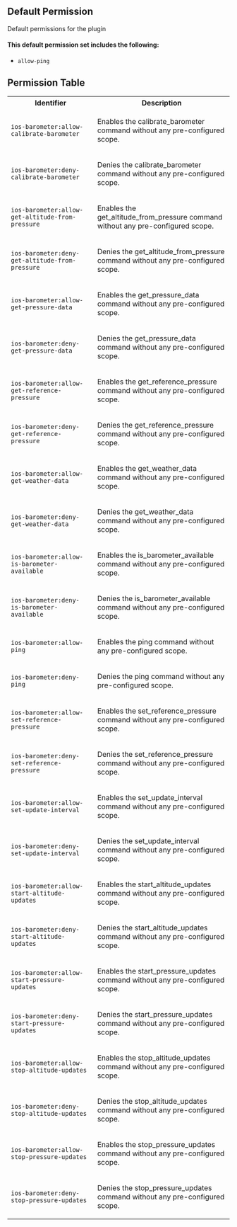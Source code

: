 ## Default Permission

Default permissions for the plugin

#### This default permission set includes the following:

- `allow-ping`

## Permission Table

<table>
<tr>
<th>Identifier</th>
<th>Description</th>
</tr>


<tr>
<td>

`ios-barometer:allow-calibrate-barometer`

</td>
<td>

Enables the calibrate_barometer command without any pre-configured scope.

</td>
</tr>

<tr>
<td>

`ios-barometer:deny-calibrate-barometer`

</td>
<td>

Denies the calibrate_barometer command without any pre-configured scope.

</td>
</tr>

<tr>
<td>

`ios-barometer:allow-get-altitude-from-pressure`

</td>
<td>

Enables the get_altitude_from_pressure command without any pre-configured scope.

</td>
</tr>

<tr>
<td>

`ios-barometer:deny-get-altitude-from-pressure`

</td>
<td>

Denies the get_altitude_from_pressure command without any pre-configured scope.

</td>
</tr>

<tr>
<td>

`ios-barometer:allow-get-pressure-data`

</td>
<td>

Enables the get_pressure_data command without any pre-configured scope.

</td>
</tr>

<tr>
<td>

`ios-barometer:deny-get-pressure-data`

</td>
<td>

Denies the get_pressure_data command without any pre-configured scope.

</td>
</tr>

<tr>
<td>

`ios-barometer:allow-get-reference-pressure`

</td>
<td>

Enables the get_reference_pressure command without any pre-configured scope.

</td>
</tr>

<tr>
<td>

`ios-barometer:deny-get-reference-pressure`

</td>
<td>

Denies the get_reference_pressure command without any pre-configured scope.

</td>
</tr>

<tr>
<td>

`ios-barometer:allow-get-weather-data`

</td>
<td>

Enables the get_weather_data command without any pre-configured scope.

</td>
</tr>

<tr>
<td>

`ios-barometer:deny-get-weather-data`

</td>
<td>

Denies the get_weather_data command without any pre-configured scope.

</td>
</tr>

<tr>
<td>

`ios-barometer:allow-is-barometer-available`

</td>
<td>

Enables the is_barometer_available command without any pre-configured scope.

</td>
</tr>

<tr>
<td>

`ios-barometer:deny-is-barometer-available`

</td>
<td>

Denies the is_barometer_available command without any pre-configured scope.

</td>
</tr>

<tr>
<td>

`ios-barometer:allow-ping`

</td>
<td>

Enables the ping command without any pre-configured scope.

</td>
</tr>

<tr>
<td>

`ios-barometer:deny-ping`

</td>
<td>

Denies the ping command without any pre-configured scope.

</td>
</tr>

<tr>
<td>

`ios-barometer:allow-set-reference-pressure`

</td>
<td>

Enables the set_reference_pressure command without any pre-configured scope.

</td>
</tr>

<tr>
<td>

`ios-barometer:deny-set-reference-pressure`

</td>
<td>

Denies the set_reference_pressure command without any pre-configured scope.

</td>
</tr>

<tr>
<td>

`ios-barometer:allow-set-update-interval`

</td>
<td>

Enables the set_update_interval command without any pre-configured scope.

</td>
</tr>

<tr>
<td>

`ios-barometer:deny-set-update-interval`

</td>
<td>

Denies the set_update_interval command without any pre-configured scope.

</td>
</tr>

<tr>
<td>

`ios-barometer:allow-start-altitude-updates`

</td>
<td>

Enables the start_altitude_updates command without any pre-configured scope.

</td>
</tr>

<tr>
<td>

`ios-barometer:deny-start-altitude-updates`

</td>
<td>

Denies the start_altitude_updates command without any pre-configured scope.

</td>
</tr>

<tr>
<td>

`ios-barometer:allow-start-pressure-updates`

</td>
<td>

Enables the start_pressure_updates command without any pre-configured scope.

</td>
</tr>

<tr>
<td>

`ios-barometer:deny-start-pressure-updates`

</td>
<td>

Denies the start_pressure_updates command without any pre-configured scope.

</td>
</tr>

<tr>
<td>

`ios-barometer:allow-stop-altitude-updates`

</td>
<td>

Enables the stop_altitude_updates command without any pre-configured scope.

</td>
</tr>

<tr>
<td>

`ios-barometer:deny-stop-altitude-updates`

</td>
<td>

Denies the stop_altitude_updates command without any pre-configured scope.

</td>
</tr>

<tr>
<td>

`ios-barometer:allow-stop-pressure-updates`

</td>
<td>

Enables the stop_pressure_updates command without any pre-configured scope.

</td>
</tr>

<tr>
<td>

`ios-barometer:deny-stop-pressure-updates`

</td>
<td>

Denies the stop_pressure_updates command without any pre-configured scope.

</td>
</tr>
</table>
